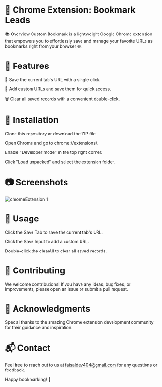 # 🚀 Chrome Extension: Bookmark Leads


📚 Overview
Custom Bookmark is a lightweight Google Chrome extension that empowers you to effortlessly save and manage your favorite URLs as bookmarks right from your browser 🌐.

# 📝 Features

📌 Save the current tab's URL with a single click.

🌟 Add custom URLs and save them for quick access.

🗑️ Clear all saved records with a convenient double-click.

# 🔧 Installation

Clone this repository or download the ZIP file.

Open Chrome and go to chrome://extensions/.

Enable "Developer mode" in the top right corner.

Click "Load unpacked" and select the extension folder.


# 📷 Screenshots

![chromeExtension 1](https://github.com/faisalkhandev/chromeExtension/assets/23612271/6557dfc7-25b3-4def-b67a-30ac5c3be03d)


# 📖 Usage

Click the Save Tab to save the current tab's URL.

Click the Save Input to add a custom URL.

Double-click the clearAll  to clear all saved records.

# 🔗 Contributing
We welcome contributions! If you have any ideas, bug fixes, or improvements, please open an issue or submit a pull request.

# 🙏 Acknowledgments
Special thanks to the amazing Chrome extension development community for their guidance and inspiration.

# 📬 Contact
Feel free to reach out to us at faisaldev404@gmail.com for any questions or feedback.

Happy bookmarking! 🌟
